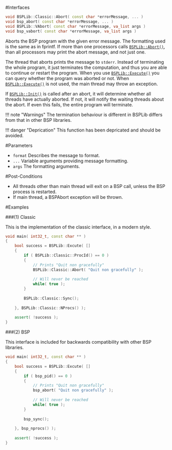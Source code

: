 #Interfaces

```cpp
void BSPLib::Classic::Abort( const char *errorMessage, ... )           // (1) Classic
void bsp_abort( const char *errorMessage, ... )                        // (2) BSP
void BSPLib::VAbort( const char *errorMessage, va_list args )          // (3) Modern 2
void bsp_vabort( const char *errorMessage, va_list args )              // (4) BSP 2
```

Aborts the BSP program with the given error message. The formatting used is the same as in
fprintf. If more than one processors calls [`BSPLib::Abort()`](abort.md), than
all processors may print the abort message, and not just one. 

The thread that aborts prints the message to `stderr`.
Instead of terminating the whole program, it just terminates
the computation, and thus you are able to continue or restart
the program. When you use [`BSPLib::Execute()`](../logic/execute.md)
you can query whether the program was aborted or not. When  [`BSPLib::Execute()`](../logic/execute.md)
is not used, the main thread may throw an exception.

If [`BSPLib::Init()`](../logic/init.md) is called after an abort, it will determine whether all threads have actually aborted. If not, it will notify the waiting threads about the abort. If even this fails, the entire program will terminate.
  
!!! note "Warnings"
    The termination behaviour is different in BSPLib differs from that in other BSP libraries.
  
!!! danger "Deprication"
    This function has been depricated and should be avoided.

#Parameters

* `format` Describes the message to format.
* `...`    Variable arguments providing message formatting.
* `args`   The formatting arguments.

#Post-Conditions
* All threads other than main thread will exit on a BSP call, unless the BSP process is restarted.
* If main thread, a BSPAbort exception will be thrown.
  
#Examples

###(1) Classic

This is the implementation of the classic interface, in a modern style.

```cpp
void main( int32_t, const char ** )
{
	bool success = BSPLib::Excute( []
	{
        if ( BSPLib::Classic::ProcId() == 0 )
        {
            // Prints "Quit non gracefully"
            BSPLib::Classic::Abort( "Quit non gracefully" );
            
            // Will never be reached
            while( true );
        }
        
        BSPLib::Classic::Sync();
        
	}, BSPLib::Classic::NProcs() );
    
    assert( !success );
}
```

###(2) BSP

This interface is included for backwards compatibility with other BSP libraries.

```cpp
void main( int32_t, const char ** )
{
	bool success = BSPLib::Excute( []
	{
        if ( bsp_pid() == 0 )
        {
            // Prints "Quit non gracefully"
            bsp_abort( "Quit non gracefully" );
            
            // Will never be reached
            while( true );
        }
        
        bsp_sync();
        
	}, bsp_nprocs() );
    
    assert( !success );
}
```

